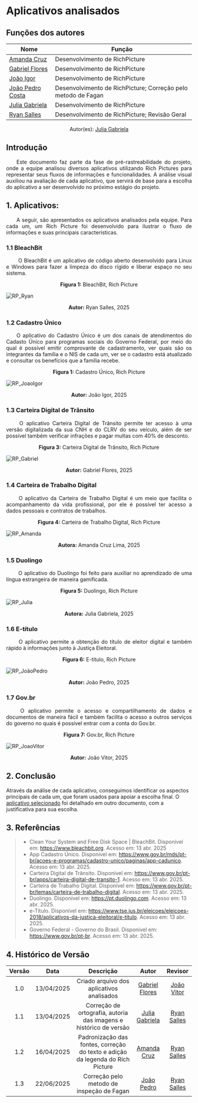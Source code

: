 # Aplicativos analisados 

## Funções dos autores

| Nome                                              | Função                                                            | 
|----------------------                             |----------------------------------------------------------------   |
|[Amanda Cruz](https://github.com/mandicrz)         | Desenvolvimento de RichPicture | 
|[Gabriel Flores](https://github.com/Gabrielfcoelho)| Desenvolvimento de RichPicture | 
|[João Igor](https://github.com/JoaoPC10)           | Desenvolvimento de RichPicture | 
|[João Pedro Costa](https://github.com/johnaopedro) |  Desenvolvimento de RichPicture;  Correção pelo metodo de Fagan |
|[Julia Gabriela](https://github.com/JuliaGabP)     | Desenvolvimento de RichPicture | 
|[Ryan Salles](https://github.com/RA-Salles)        | Desenvolvimento de RichPicture; Revisão Geral |

<center>
    Autor(es): 
    <a href="https://github.com/JuliaGabP" target="_blank">Julia Gabriela</a>
</center>

## Introdução

<p align="justify">&emsp;&emsp;Este documento faz parte da fase de pré-rastreabilidade do projeto, onde a equipe analisou diversos aplicativos utilizando Rich Pictures para representar seus fluxos de informações e funcionalidades. A análise visual auxiliou na avaliação de cada aplicativo, que servirá de base para a escolha do aplicativo a ser desenvolvido no próximo estágio do projeto.</p>

## 1. Aplicativos:
<p align="justify">&emsp;&emsp;A seguir, são apresentados os aplicativos analisados pela equipe. Para cada um, um Rich Picture foi desenvolvido para ilustrar o fluxo de informações e suas principais características.</p>

### 1.1 BleachBit
<p align="justify">&emsp;&emsp; O BleachBit é um aplicativo de código aberto desenvolvido para Linux e Windows para fazer a limpeza do disco rígido e liberar espaço no seu sistema.</p>
<p align="center"><strong>Figura 1:</strong> BleachBit, Rich Picture</p>

![RP_Ryan](../assets/richPictures/Ryan.jpg)

<p align="center"><strong>Autor:</strong> Ryan Salles, 2025</p>



### 1.2 Cadastro Único
<p align="justify">&emsp;&emsp;O aplicativo do Cadastro Único é um dos canais de atendimentos do Cadasto Único para programas sociais do Governo Federal, por meio do qual é possível emitir comprovante de cadastramento, ver quais são os integrantes da família e o NIS de cada um, ver se o cadastro está atualizado e consultar os benefícios que a família recebe.</p>

<p align="center"><strong>Figura 1:</strong> Cadastro Único, Rich Picture</p>

![RP_JoaoIgor](../assets/richPictures/JoaoIgor.jpg)

<p align="center"><strong>Autor:</strong> João Igor, 2025</p>


### 1.3 Carteira Digital de Trânsito
<p align="justify">&emsp;&emsp; O aplicativo Carteira Digital de Trânsito permite ter acesso à uma versão digitalizada da sua CNH e do CLRV do seu veículo, além de ser possível também verificar infrações e pagar multas com 40% de desconto.</p>

<p align="center"><strong>Figura 3:</strong> Carteira Digital de Trânsito, Rich Picture</p>

![RP_Gabriel](../assets/richPictures/Gabriel.png)

<p align="center"><strong>Autor:</strong> Gabriel Flores, 2025</p>

### 1.4 Carteira de Trabalho Digital
<p align="justify">&emsp;&emsp; O aplicativo da Carteira de Trabalho Digital é um meio que facilita o acompanhamento da vida profissional, por ele é possível ter acesso a dados pessoais e contratos de trabalhos.</p>

<p align="center"><strong>Figura 4:</strong> Carteira de Trabalho Digital, Rich Picture</p>

![RP_Amanda](../assets/richPictures/Amanda.png)

<p align="center"><strong>Autora:</strong> Amanda Cruz Lima, 2025</p>

### 1.5 Duolingo
<p align="justify">&emsp;&emsp; O aplicativo do Duolingo foi feito para auxiliar no aprendizado de uma língua estrangeira de maneira gamificada.</p>


<p align="center"><strong>Figura 5:</strong> Duolingo, Rich Picture</p>

![RP_Julia](../assets/richPictures/Julia.jpg)

<p align="center"><strong>Autora:</strong> Julia Gabriela, 2025</p>

### 1.6 E-título 
<p align="justify">&emsp;&emsp; O aplicativo permite a obtenção do título de eleitor digital e também rápido à informações junto à Justiça Eleitoral.</p>

<p align="center"><strong>Figura 6:</strong> E-título, Rich Picture</p>

![RP_JoãoPedro](../assets/richPictures/JoaoPedro.jpg)

<p align="center"><strong>Autor:</strong> João Pedro, 2025</p>

### 1.7 Gov.br 
<p align="justify">&emsp;&emsp; O aplicativo permite o acesso e compartilhamento de dados e documentos de maneira fácil e também facilita o acesso a outros serviços do governo no quais é possível entrar com a conta do Gov.br.</p>

<p align="center"><strong>Figura 7:</strong> Gov.br, Rich Picture</p>

![RP_JoaoVitor](../assets/richPictures/JoaoVitor.jpg)

<p align="center"><strong>Autor:</strong> João Vitor, 2025</p>


## 2. Conclusão  
Através da análise de cada aplicativo, conseguimos identificar os aspectos principais de cada um, que foram usados para apoiar a escolha final. O [aplicativo selecionado](aplicativo.md) foi detalhado em outro documento, com a justificativa para sua escolha.

## 3. Referências 

> - Clean Your System and Free Disk Space | BleachBit. Disponível em: <https://www.bleachbit.org>. Acesso em: 13 abr. 2025
> - App Cadastro Único. Disponível em: <https://www.gov.br/mds/pt-br/acoes-e-programas/cadastro-unico/paginas/app-cadunico>. Acesso em: 13 abr. 2025.
> - Carteira Digital de Trânsito. Disponível em: <https://www.gov.br/pt-br/apps/carteira-digital-de-transito-1>. Acesso em: 13 abr. 2025.
> - Carteira de Trabalho Digital. Disponível em: <https://www.gov.br/pt-br/temas/carteira-de-trabalho-digital>. Acesso em: 13 abr. 2025.
> - Duolingo. Disponível em: <https://pt.duolingo.com>. Acesso em: 13 abr. 2025.
> - e-Título. Disponível em: <https://www.tse.jus.br/eleicoes/eleicoes-2018/aplicativos-da-justica-eleitoral/e-titulo>. Acesso em: 13 abr. 2025.
> - Governo Federal - Governo do Brasil. Disponível em: <https://www.gov.br/pt-br>. Acesso em: 13 abr. 2025.


## 4. Histórico de Versão

| Versão | Data | Descrição  | Autor        | Revisor |
| :-----: | :----: | :----------: | :------------: | :--------: |
| 1.0 | 13/04/2025 | Criado arquivo dos aplicativos analisados |[Gabriel Flores](https://github.com/Gabrielfcoelho) | [João Vitor](https://github.com/jvopBR) |
| 1.1 | 13/04/2025 | Correção de ortografia, autoria das imagens e histórico de versão| [Julia Gabriela](https://github.com/JuliaGabP) | [Ryan Salles](https://github.com/RA-Salles) |
| 1.2 | 16/04/2025 | Padronização das fontes, correção do texto e adição da legenda do Rich Picture | [Amanda Cruz](https://github.com/mandicrz) | [Ryan Salles](https://github.com/RA-Salles) | 
| 1.3 | 22/06/2025 | Correção pelo metodo de inspeção de Fagan | [João Pedro](https://github.com/johnaopedro) | [Ryan Salles](https://github.com/RA-Salles) |